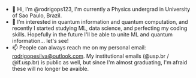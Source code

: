 - 👋 Hi, I’m @rodrigops123, I'm currently a Physics undergrad in University of Sao Paulo, Brazil.
- 👀 I’m interested in quantum information and quantum computation, and recently I started studying ML, data science, and perfecting my coding skills. Hopefully in the future I'll be able to unite ML and quantum information... let's see!
- 📫 People can always reach me on my personal email: rodrigopesilva@outlook.com. My institutional emails (@usp.br / @if.usp.br) is public as well, but since I'm almost graduating, I'm afraid these will no longer be avaible.

<!---
rodrigops123/rodrigops123 is a ✨ special ✨ repository because its `README.md` (this file) appears on your GitHub profile.
You can click the Preview link to take a look at your changes.
--->
